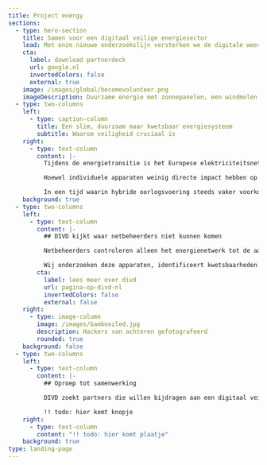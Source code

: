 ```yaml
---
title: Project energy
sections:
  - type: hero-section
    title: Samen voor een digitaal veilige energiesector
    lead: Met onze nieuwe onderzoekslijn versterken we de digitale weerbaarheid van het steeds kwetsbaarder wordende energiesysteem.
    cta:
      label: download partnerdeck
      url: google.nl
      invertedColors: false
      external: true
    image: /images/global/becomevolunteer.png
    imageDescription: Duurzame energie met zonnepanelen, een windmolen en EV laadpaal
  - type: two-columns
    left:
      - type: caption-column
        title: Een slim, duurzaam maar kwetsbaar energiesysteem
        subtitle: Waarom veiligheid cruciaal is
    right:
      - type: text-column
        content: |-
          Tijdens de energietransitie is het Europese elektriciteitsnetwerk uitgegroeid tot een complex ‘smart grid’. Hierin zijn consumenten niet langer alleen gebruikers, maar ook producenten van energie. Steeds meer apparaten zoals zonnepanelen, laadpalen, warmtepompen en slimme meters, zijn slim en met elkaar verbonden. Dit biedt grote kansen voor verduurzaming en innovatie, maar maakt het systeem ook kwetsbaarder voor schaalbare digitale aanvallen. 

          Hoewel individuele apparaten weinig directe impact hebben op het elektriciteitsnetwerk, kan grootschalige manipulatie door kwaadwillenden wel degelijk het elektriciteitsnetwerk ontwrichten en in sommige gevallen leiden tot een black-out op (inter)nationale schaal. Dit maakt het eerdergenoemde ‘smart grid’ kwetsbaar voor verstoring en angstzaaierij. 

          In een tijd waarin hybride oorlogsvoering steeds vaker voorkomt, groeit het besef dat samenwerking tussen alle betrokken partijen essentieel is om mogelijke ontwrichting van onze energievoorziening te voorkomen.*
    background: true
  - type: two-columns
    left:
      - type: text-column
        content: |-
          ## DIVD kijkt waar netbeheerders niet kunnen komen

          Netbeheerders controleren alleen het energienetwerk tot de aansluiting, terwijl de grootste risico’s in slimme apparaten achter de meter liggen. DIVD kan en mag wel tot achter de aansluiting onderzoek verrichten. 

          Wij onderzoeken deze apparaten, identificeert kwetsbaarheden en informeert fabrikanten om misbruik te voorkomen.
        cta:
          label: lees meer over divd
          url: pagina-op-divd-nl
          invertedColors: false
          external: false
    right:
      - type: image-column
        image: /images/bamboozled.jpg
        description: Hackers van achteren gefotografeerd
        rounded: true
    background: false
  - type: two-columns
    left:
      - type: text-column
        content: |-
          ## Oproep tot samenwerking

          DIVD zoekt partners die willen bijdragen aan een digitaal veiliger energiesysteem. Daarom nodigen we bedrijven, experts en professionals uit om expertise, apparatuur of onderzoekscapaciteit beschikbaar te stellen. Download ons sponsordeck voor meer informatie

          !! todo: hier komt knopje
    right:
      - type: text-column
        content: "!! todo: hier komt plaatje"
    background: true
type: landing-page
---
```

